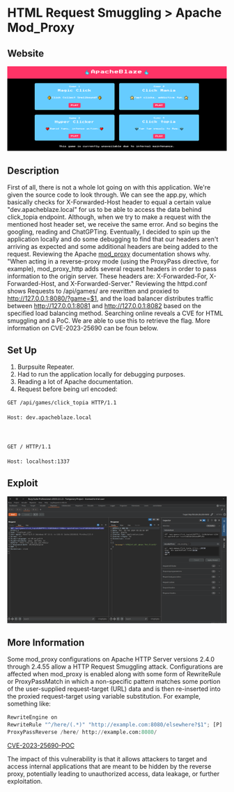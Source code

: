 # HTML Request Smuggling > Apache Mod_Proxy 

## Website 

<img src= "apacheblaze_website.PNG">

## Description

First of all, there is not a whole lot going on with this application. We're given the source code to look through. We can see the app.py, which basically checks for X-Forwarded-Host header to equal a certain value "dev.apacheblaze.local" for us to be able to access the data behind click_topia endpoint. Although, when we try to make a request with the mentioned host header set, we receive the same error. And so begins the googling, reading and ChatGPTing. Eventually, I decided to spin up the application locally and do some debugging to find that our headers aren't arriving as expected and some additional headers are being added to the request. Reviewing the Apache [mod_proxy](https://httpd.apache.org/docs/2.4/mod/mod_proxy.html) documentation shows why. "When acting in a reverse-proxy mode (using the ProxyPass directive, for example), mod_proxy_http adds several request headers in order to pass information to the origin server. These headers are: X-Forwarded-For, X-Forwarded-Host, and X-Forwarded-Server." Reviewing the httpd.conf shows Requests to /api/games/ are rewritten and proxied to http://127.0.0.1:8080/?game=$1, and the load balancer distributes traffic between http://127.0.0.1:8081 and http://127.0.0.1:8082 based on the specified load balancing method. Searching online reveals a CVE for HTML smuggling and a PoC. We are able to use this to retrieve the flag. More information on CVE-2023-25690 can be foun below.

## Set Up

1. Burpsuite Repeater.
2. Had to run the application locally for debugging purposes.
3. Reading a lot of Apache documentation. 
4. Request before being url encoded:
  ```html
GET /api/games/click_topia HTTP/1.1

Host: dev.apacheblaze.local



GET / HTTP/1.1

Host: localhost:1337
```
## Exploit
<img src= "exploited_html_)smuggling.PNG">

## More Information
Some mod_proxy configurations on Apache HTTP Server versions 2.4.0 through 2.4.55 allow a HTTP Request Smuggling attack. Configurations are affected when mod_proxy is enabled along with some form of RewriteRule or ProxyPassMatch in which a non-specific pattern matches some portion of the user-supplied request-target (URL) data and is then re-inserted into the proxied request-target using variable substitution. For example, something like:
```python
RewriteEngine on 
RewriteRule "^/here/(.*)" "http://example.com:8080/elsewhere?$1"; [P] 
ProxyPassReverse /here/ http://example.com:8080/
```
[CVE-2023-25690-POC](https://github.com/dhmosfunk/CVE-2023-25690-POC/tree/main#internal-http-request-smuggling-via-header-injection)
<summary> The impact of this vulnerability is that it allows attackers to target and access internal applications that are meant to be hidden by the reverse proxy, potentially leading to unauthorized access, data leakage, or further exploitation.</summary>

